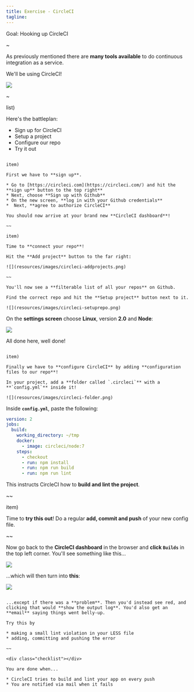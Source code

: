 ```yaml
---
title: Exercise - CircleCI
tagline: 
---
```


<div class="goal"></div>

Goal: Hooking up CircleCI 

~

As previously mentioned there are **many tools available** to do continuous integration as a service.

We'll be using CircleCI!

![](resources/images/circleci.png)

~

list)

Here's the battleplan:

* Sign up for CircleCI
* Setup a project
* Configure our repo
* Try it out


~~~

item)

First we have to **sign up**.

* Go to [https://circleci.com](https://circleci.com/) and hit the **sign up** button to the top right**
* Next, choose **Sign up with Github**
* On the new screen, **log in with your Github credentials**
*  Next, **agree to authorize CircleCI**

You should now arrive at your brand new **CircleCI dashboard**!

~~

item)

Time to **connect your repo**!

Hit the **Add project** button to the far right:

![](resources/images/circleci-addprojects.png)

~~

You'll now see a **filterable list of all your repos** on Github.

Find the correct repo and hit the **Setup project** button next to it.

![](resources/images/circleci-setuprepo.png)

~~~

On the **settings screen** choose **Linux**, version **2.0** and **Node**:

![](resources/images/circleci-settings.png)

All done here, well done!

~~~

item)

Finally we have to **configure CircleCI** by adding **configuration files to our repo**!

In your project, add a **folder called `.circleci`** with a **`config.yml`** inside it!

![](resources/images/circleci-folder.png)

~~~

Inside **`config.yml`**, paste the following:

```yaml
version: 2
jobs:
  build:
    working_directory: ~/tmp
    docker:
      - image: circleci/node:7
    steps:
      - checkout
      - run: npm install
      - run: npm run build
      - run: npm run lint
```

This instructs CircleCI how to **build and lint the project**.

~~

item)

Time to **try this out**! Do a regular **add, commit and push** of your new config file.

~~

Now go back to the **CircleCI dashboard** in the browser and **click `Builds`** in the top left corner. You'll see something like this...

![](resources/images/circleci-running.png)

...which will then turn into **this**:

![](resources/images/circleci-running.png)

~~~

...except if there was a **problem**. Then you'd instead see red, and clicking that would **show the output log**. You'd also get an **email** saying things went belly-up.

Try this by

* making a small lint violation in your LESS file
* adding, committing and pushing the error

~~

<div class="checklist"></div>

You are done when...

* CircleCI tries to build and lint your app on every push
* You are notified via mail when it fails
